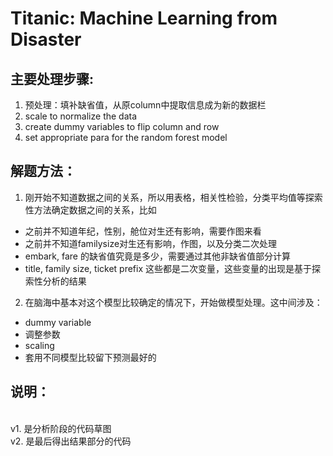 # Titanic: Machine Learning from Disaster

## 主要处理步骤:
1. 预处理：填补缺省值，从原column中提取信息成为新的数据栏
2. scale to normalize the data
4. create dummy variables to flip column and row
5. set appropriate para for the random forest model 

## 解题方法：
1. 刚开始不知道数据之间的关系，所以用表格，相关性检验，分类平均值等探索性方法确定数据之间的关系，比如
-  之前并不知道年纪，性别，舱位对生还有影响，需要作图来看
-  之前并不知道familysize对生还有影响，作图，以及分类二次处理
-  embark, fare 的缺省值究竟是多少，需要通过其他非缺省值部分计算
-  title, family size, ticket prefix 这些都是二次变量，这些变量的出现是基于探索性分析的结果

2. 在脑海中基本对这个模型比较确定的情况下，开始做模型处理。这中间涉及：
-  dummy variable
-  调整参数
-  scaling
-  套用不同模型比较留下预测最好的

## 说明：
<br>v1. 是分析阶段的代码草图</br>
v2. 是最后得出结果部分的代码